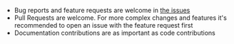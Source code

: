 * Bug reports and feature requests are welcome in [the issues][issues]
* Pull Requests are welcome. For more complex changes and features it's
  recommended to open an issue with the feature request first
* Documentation contributions are as important as code contributions

[issues]: https://github.com/TukioHQ/task/issues
